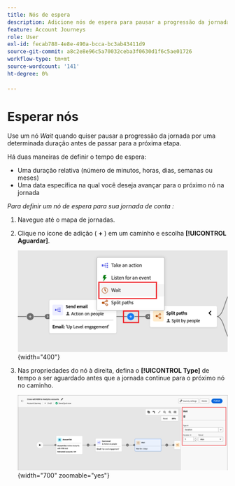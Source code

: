 ```yaml
---
title: Nós de espera
description: Adicione nós de espera para pausar a progressão da jornada com duração relativa ou datas específicas para o tempo estratégico no Journey Optimizer B2B edition.
feature: Account Journeys
role: User
exl-id: fecab788-4e8e-490a-bcca-bc3ab43411d9
source-git-commit: a8c2e8e96c5a70032ceba3f0630d1f6c5ae01726
workflow-type: tm+mt
source-wordcount: '141'
ht-degree: 0%

---
```


# Esperar nós

Use um nó _Wait_ quando quiser pausar a progressão da jornada por uma determinada duração antes de passar para a próxima etapa.

Há duas maneiras de definir o tempo de espera:

* Uma duração relativa (número de minutos, horas, dias, semanas ou meses)
* Uma data específica na qual você deseja avançar para o próximo nó na jornada

_Para definir um nó de espera para sua jornada de conta :_

1. Navegue até o mapa de jornadas.

1. Clique no ícone de adição ( **+** ) em um caminho e escolha **[!UICONTROL Aguardar]**.

   ![Adicionar nó de jornada - espera](./assets/add-node-wait.png){width="400"}

1. Nas propriedades do nó à direita, defina o **[!UICONTROL Type]** de tempo a ser aguardado antes que a jornada continue para o próximo nó no caminho.

   ![Nó de Jornada - espera](./assets/node-wait.png){width="700" zoomable="yes"}
